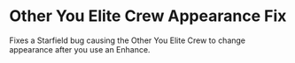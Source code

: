 # Other You Elite Crew Appearance Fix
 Fixes a Starfield bug causing the Other You Elite Crew to change appearance after you use an Enhance.
